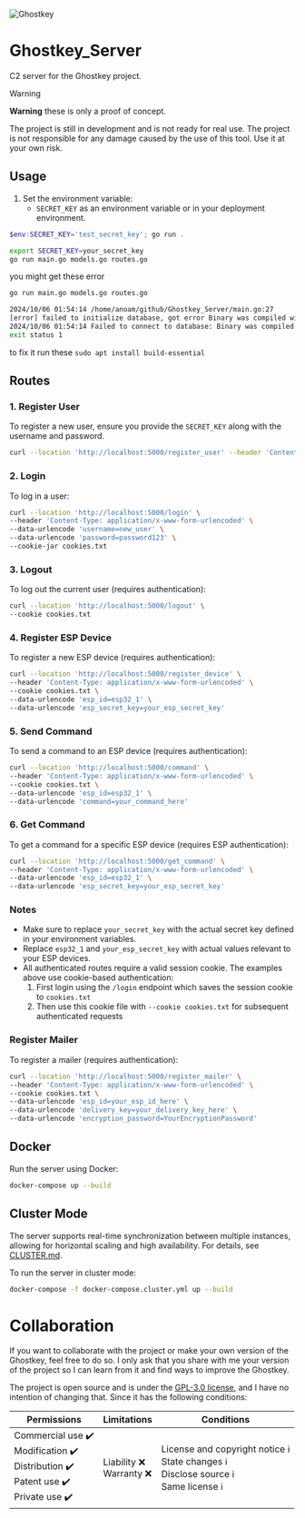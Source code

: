 ![Ghostkey](https://github.com/raf181/Ghostkey/blob/main/wiki/source/Untitled.webp)

# Ghostkey_Server

C2 server for the Ghostkey project.

> [!warning] 
> **Warning** these is only a proof of concept.
>
> The project is still in development and is not ready for real use. The project is not responsible for any damage caused by the use of this tool. Use it at your own risk.

## Usage

1. Set the environment variable:
    - `SECRET_KEY` as an environment variable or in your deployment environment.

```ps1
$env:SECRET_KEY='test_secret_key'; go run .
```

```sh
export SECRET_KEY=your_secret_key
go run main.go models.go routes.go
```

you might get these error

```sh
go run main.go models.go routes.go

2024/10/06 01:54:14 /home/anoam/github/Ghostkey_Server/main.go:27
[error] failed to initialize database, got error Binary was compiled with 'CGO_ENABLED=0', go-sqlite3 requires cgo to work. This is a stub
2024/10/06 01:54:14 Failed to connect to database: Binary was compiled with 'CGO_ENABLED=0', go-sqlite3 requires cgo to work. This is a stub
exit status 1
```

to fix it run these `sudo apt install build-essential`

## Routes

### 1. Register User

To register a new user, ensure you provide the `SECRET_KEY` along with the username and password.

```sh
curl --location 'http://localhost:5000/register_user' --header 'Content-Type: application/x-www-form-urlencoded' --data-urlencode 'username=new_user' --data-urlencode 'password=password123' --data-urlencode 'secret_key=your_secret_key'
```

### 2. Login

To log in a user:

```sh
curl --location 'http://localhost:5000/login' \
--header 'Content-Type: application/x-www-form-urlencoded' \
--data-urlencode 'username=new_user' \
--data-urlencode 'password=password123' \
--cookie-jar cookies.txt
```

### 3. Logout

To log out the current user (requires authentication):

```sh
curl --location 'http://localhost:5000/logout' \
--cookie cookies.txt
```

### 4. Register ESP Device

To register a new ESP device (requires authentication):

```sh
curl --location 'http://localhost:5000/register_device' \
--header 'Content-Type: application/x-www-form-urlencoded' \
--cookie cookies.txt \
--data-urlencode 'esp_id=esp32_1' \
--data-urlencode 'esp_secret_key=your_esp_secret_key'
```

### 5. Send Command

To send a command to an ESP device (requires authentication):

```sh
curl --location 'http://localhost:5000/command' \
--header 'Content-Type: application/x-www-form-urlencoded' \
--cookie cookies.txt \
--data-urlencode 'esp_id=esp32_1' \
--data-urlencode 'command=your_command_here'
```

### 6. Get Command

To get a command for a specific ESP device (requires ESP authentication):

```sh
curl --location 'http://localhost:5000/get_command' \
--header 'Content-Type: application/x-www-form-urlencoded' \
--data-urlencode 'esp_id=esp32_1' \
--data-urlencode 'esp_secret_key=your_esp_secret_key'
```

### Notes

- Make sure to replace `your_secret_key` with the actual secret key defined in your environment variables.
- Replace `esp32_1` and `your_esp_secret_key` with actual values relevant to your ESP devices.
- All authenticated routes require a valid session cookie. The examples above use cookie-based authentication:
  1. First login using the `/login` endpoint which saves the session cookie to `cookies.txt`
  2. Then use this cookie file with `--cookie cookies.txt` for subsequent authenticated requests

### Register Mailer

To register a mailer (requires authentication):

```sh
curl --location 'http://localhost:5000/register_mailer' \
--header 'Content-Type: application/x-www-form-urlencoded' \
--cookie cookies.txt \
--data-urlencode 'esp_id=your_esp_id_here' \
--data-urlencode 'delivery_key=your_delivery_key_here' \
--data-urlencode 'encryption_password=YourEncryptionPassword'
```

## Docker

Run the server using Docker:

```sh
docker-compose up --build
```

## Cluster Mode

The server supports real-time synchronization between multiple instances, allowing for horizontal scaling and high availability. For details, see [CLUSTER.md](CLUSTER.md).

To run the server in cluster mode:

```sh
docker-compose -f docker-compose.cluster.yml up --build
```

# Collaboration
If you want to collaborate with the project or make your own version of the Ghostkey, feel free to do so. I only ask that you share with me your version of the project so I can learn from it and find ways to improve the Ghostkey.

The project is open source and is under the [GPL-3.0 license](https://github.com/raf181/Ghostkey/blob/main/LICENSE), and I have no intention of changing that. Since it has the following conditions:

| Permissions                                                                                | Limitations               | Conditions                                                                                   |
| ------------------------------------------------------------------------------------------ | ------------------------- | -------------------------------------------------------------------------------------------- |
| Commercial use ✔️<br>Modification ✔️<br>Distribution ✔️<br>Patent use ✔️<br>Private use ✔️ | Liability ❌<br>Warranty ❌ | License and copyright notice ℹ️<br>State changes ℹ️<br>Disclose source ℹ️<br>Same license ℹ️ |
